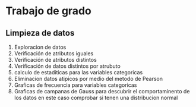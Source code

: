 # Trabajo de grado
## Limpieza de datos
<ol>
<li>Exploracion de datos</li>
<li>Verificación de atributos iguales</li>
<li>Verificación de atributos distintos</li>
<li>Verificación de datos distintos por atrubuto</li>
<li>calculo de estaditicas para las variables categoricas</li>
<li>Eliminacion datos atipicos por medio del metodo de Pearson</li>
<li>Graficas de frecuencia para variables categoricas </li>
<li>Graficas de campanas de Gauss para descubrir el comportaminento de los datos en este caso comprobar si tenen una distribucion normal </li>
</ol>
